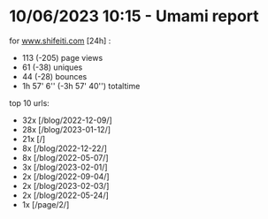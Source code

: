# 10/06/2023 10:15 - Umami report
for www.shifeiti.com [24h] :

 - 113 (-205) page views
 - 61 (-38) uniques
 - 44 (-28) bounces
 - 1h 57' 6'' (-3h 57' 40'') totaltime


top 10 urls:
 - 32x [/blog/2022-12-09/]
 - 28x [/blog/2023-01-12/]
 - 21x [/]
 - 8x [/blog/2022-12-22/]
 - 8x [/blog/2022-05-07/]
 - 3x [/blog/2023-02-01/]
 - 2x [/blog/2022-09-04/]
 - 2x [/blog/2023-02-03/]
 - 2x [/blog/2022-05-24/]
 - 1x [/page/2/]


